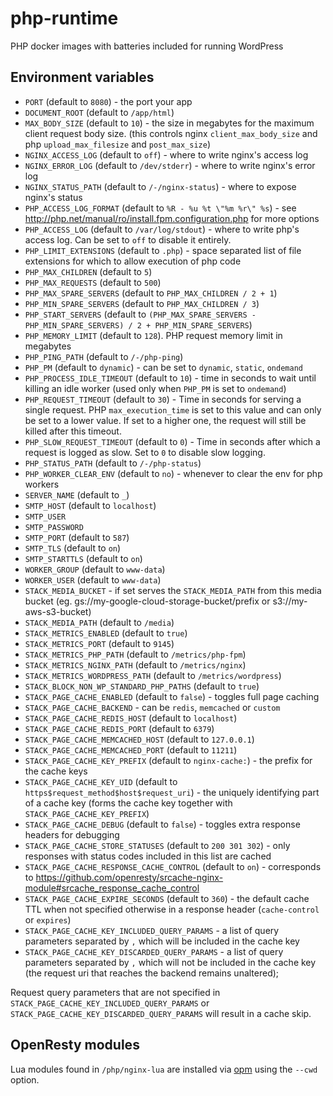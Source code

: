# php-runtime
PHP docker images with batteries included for running WordPress

## Environment variables
* `PORT` (default to `8080`) - the port your app
* `DOCUMENT_ROOT` (default to `/app/html`)
* `MAX_BODY_SIZE` (default to `10`) - the size in megabytes for the maximum
  client request body size.  (this controls nginx `client_max_body_size` and
  php
  `upload_max_filesize` and `post_max_size`)
* `NGINX_ACCESS_LOG` (default to `off`) - where to write nginx's access log
* `NGINX_ERROR_LOG` (default to `/dev/stderr`) - where to write nginx's error
  log
* `NGINX_STATUS_PATH` (default to `/-/nginx-status`) - where to expose nginx's
  status
* `PHP_ACCESS_LOG_FORMAT` (default to `%R - %u %t \"%m %r\" %s`) - see
  http://php.net/manual/ro/install.fpm.configuration.php for more options
* `PHP_ACCESS_LOG` (default to `/var/log/stdout`) - where to write php's
  access log. Can be set to `off` to disable it entirely.
* `PHP_LIMIT_EXTENSIONS` (default to `.php`) - space separated list of file
  extensions for which to allow execution of php code
* `PHP_MAX_CHILDREN` (default to `5`)
* `PHP_MAX_REQUESTS` (default to `500`)
* `PHP_MAX_SPARE_SERVERS` (default to `PHP_MAX_CHILDREN / 2 + 1`)
* `PHP_MIN_SPARE_SERVERS` (default to `PHP_MAX_CHILDREN / 3`)
* `PHP_START_SERVERS` (default to `(PHP_MAX_SPARE_SERVERS - PHP_MIN_SPARE_SERVERS) / 2 + PHP_MIN_SPARE_SERVERS`)
* `PHP_MEMORY_LIMIT` (default to `128`). PHP request memory limit in megabytes
* `PHP_PING_PATH` (default to `/-/php-ping`)
* `PHP_PM` (default to `dynamic`) - can be set to `dynamic`, `static`,
  `ondemand`
* `PHP_PROCESS_IDLE_TIMEOUT` (default to `10`) - time in seconds to wait until
  killing an idle worker (used only when `PHP_PM` is set to `ondemand`)
* `PHP_REQUEST_TIMEOUT` (default to `30`) - Time in seconds for serving a
  single request. PHP `max_execution_time` is set to this value and can only
  be set to a lower value. If set to a higher one, the request will still be
  killed after this timeout.
* `PHP_SLOW_REQUEST_TIMEOUT` (default to `0`) - Time in seconds after which a
  request is logged as slow. Set to `0` to disable slow logging.
* `PHP_STATUS_PATH` (default to `/-/php-status`)
* `PHP_WORKER_CLEAR_ENV` (default to `no`) - whenever to clear the env for php
  workers
* `SERVER_NAME` (default to `_`)
* `SMTP_HOST` (default to `localhost`)
* `SMTP_USER`
* `SMTP_PASSWORD`
* `SMTP_PORT` (default to `587`)
* `SMTP_TLS` (default to `on`)
* `SMTP_STARTTLS` (default to `on`)
* `WORKER_GROUP` (default to `www-data`)
* `WORKER_USER` (default to `www-data`)
* `STACK_MEDIA_BUCKET` - if set serves the `STACK_MEDIA_PATH` from this media bucket
  (eg. gs://my-google-cloud-storage-bucket/prefix or s3://my-aws-s3-bucket)
* `STACK_MEDIA_PATH` (default to `/media`)
* `STACK_METRICS_ENABLED` (default to `true`)
* `STACK_METRICS_PORT` (default to `9145`)
* `STACK_METRICS_PHP_PATH` (default to `/metrics/php-fpm`)
* `STACK_METRICS_NGINX_PATH` (default to `/metrics/nginx`)
* `STACK_METRICS_WORDPRESS_PATH` (default to `/metrics/wordpress`)
* `STACK_BLOCK_NON_WP_STANDARD_PHP_PATHS` (default to `true`)
* `STACK_PAGE_CACHE_ENABLED` (default to `false`) - toggles full page caching
* `STACK_PAGE_CACHE_BACKEND` - can be `redis`, `memcached` or `custom`
* `STACK_PAGE_CACHE_REDIS_HOST` (default to `localhost`)
* `STACK_PAGE_CACHE_REDIS_PORT` (default to `6379`)
* `STACK_PAGE_CACHE_MEMCACHED_HOST` (default to `127.0.0.1`)
* `STACK_PAGE_CACHE_MEMCACHED_PORT` (default to `11211`)
* `STACK_PAGE_CACHE_KEY_PREFIX` (default to `nginx-cache:`) - the prefix for the cache keys
* `STACK_PAGE_CACHE_KEY_UID` (default to `https$request_method$host$request_uri`) - the uniquely
  identifying part of a cache key (forms the cache key together with `STACK_PAGE_CACHE_KEY_PREFIX`)
* `STACK_PAGE_CACHE_DEBUG` (default to `false`) - toggles extra response headers for debugging
* `STACK_PAGE_CACHE_STORE_STATUSES` (default to `200 301 302`) - only responses with status codes
  included in this list are cached
* `STACK_PAGE_CACHE_RESPONSE_CACHE_CONTROL` (default to `on`) - corresponds to
  https://github.com/openresty/srcache-nginx-module#srcache_response_cache_control
* `STACK_PAGE_CACHE_EXPIRE_SECONDS` (default to `360`) - the default cache TTL when not specified
  otherwise in a response header (`cache-control` or `expires`)
* `STACK_PAGE_CACHE_KEY_INCLUDED_QUERY_PARAMS` - a list of query parameters separated by `,` which will be
  included in the cache key
* `STACK_PAGE_CACHE_KEY_DISCARDED_QUERY_PARAMS` - a list of query parameters separated by `,` which
  will not be included in the cache key (the request uri that reaches the backend remains unaltered);

Request query parameters that are not specified in `STACK_PAGE_CACHE_KEY_INCLUDED_QUERY_PARAMS` 
or `STACK_PAGE_CACHE_KEY_DISCARDED_QUERY_PARAMS` will result in a cache skip.

## OpenResty modules
Lua modules found in `/php/nginx-lua` are installed via [opm](https://opm.openresty.org) using the `--cwd` option.
